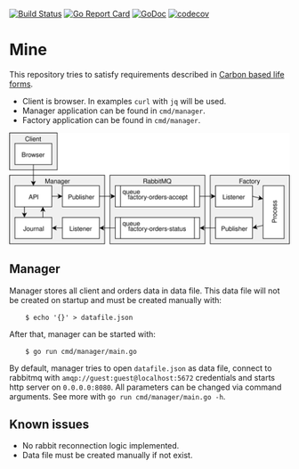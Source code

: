 [![Build Status](https://travis-ci.com/sheirys/mine.svg?branch=master)](https://travis-ci.com/sheirys/mine)
[![Go Report Card](https://goreportcard.com/badge/github.com/sheirys/mine)](https://goreportcard.com/report/github.com/sheirys/mine)
[![GoDoc](https://godoc.org/github.com/sheirys/mine?status.svg)](https://godoc.org/github.com/sheirys/mine)
[![codecov](https://codecov.io/gh/sheirys/mine/branch/master/graph/badge.svg)](https://codecov.io/gh/sheirys/mine)

# Mine

This repository tries to satisfy requirements described in [Carbon based life forms](https://github.com/heficed/Carbon-Based-Life-Forms/blob/821ed4bbd7216a8622d6612cad5f50a249ad4f0f/README.md).

* Client is browser. In examples `curl` with `jq` will be used.
* Manager application can be found in `cmd/manager`.
* Factory application can be found in `cmd/manager`.

![mine_datagram](_assets/mine_datagram.svg)

## Manager

Manager stores all client and orders data in data file. This data file will not
be created on startup and must be created manually with:
```
    $ echo '{}' > datafile.json
```

After that, manager can be started with:
```
    $ go run cmd/manager/main.go
```

By default, manager tries to open `datafile.json` as data file, connect to
rabbitmq with `amqp://guest:guest@localhost:5672` credentials and starts http
server on `0.0.0.0:8080`. All parameters can be changed via command arguments.
See more with `go run cmd/manager/main.go -h`.

## Known issues

* No rabbit reconnection logic implemented.
* Data file must be created manually if not exist.
